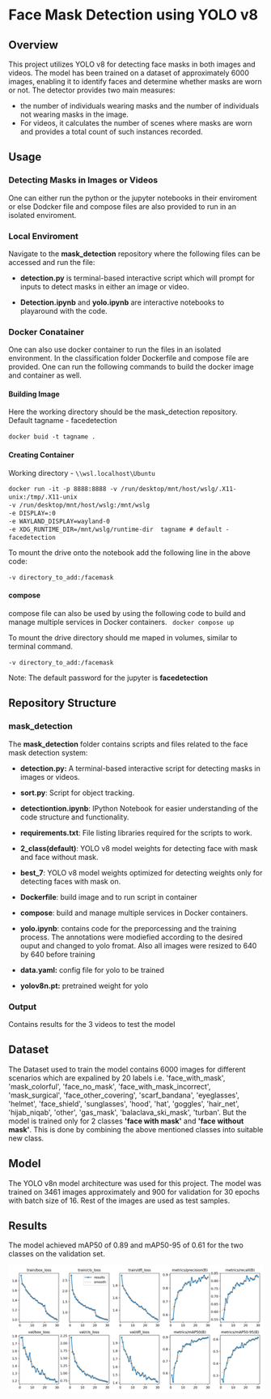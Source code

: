 # Face Mask Detection using YOLO v8

## Overview
This project utilizes YOLO v8 for detecting face masks in both images and videos. The model has been trained on a dataset of approximately 6000 images, enabling it to identify faces and determine whether masks are worn or not. The detector provides two main measures:
- the number of individuals wearing masks and the number of individuals not wearing masks in the image. 
- For videos, it calculates the number of scenes where masks are worn and provides a total count of such instances recorded.

## Usage
### Detecting Masks in Images or Videos
One can either run the python or the jupyter notebooks in their enviroment or else Dodcker file and compose files are also provided to run in an isolated enviroment.

### Local Enviroment

Navigate to the **mask_detection** repository where the following files can be accessed and run the  file:

- **detection.py**  is terminal-based interactive script which will prompt for inputs to detect masks in either an image or video.

- **Detection.ipynb** and **yolo.ipynb** are interactive notebooks to playaround with the code.

### Docker Conatainer

One can also use docker container to run the files in an isolated environment. In the classification folder Dockerfile and compose file are provided. One can run the following commands to build the docker image and container as well.

#### Building Image
Here the working directory should be the mask_detection repository.
Default tagname - facedetection

`docker buid -t tagname .`  

#### Creating Container

Working directory - `\\wsl.localhost\Ubuntu`

``` 
docker run -it -p 8888:8888 -v /run/desktop/mnt/host/wslg/.X11-unix:/tmp/.X11-unix 
-v /run/desktop/mnt/host/wslg:/mnt/wslg  
-e DISPLAY=:0 
-e WAYLAND_DISPLAY=wayland-0 
-e XDG_RUNTIME_DIR=/mnt/wslg/runtime-dir  tagname # default - facedetection

```
To mount the drive onto the notebook add the following line in the above code:

`-v directory_to_add:/facemask`

#### compose
compose file can also be used by using the following code to build and manage multiple services in Docker containers. 
` docker compose up`

To mount the drive directory should me maped in volumes, similar to terminal command.

`-v directory_to_add:/facemask`

Note: The default password for the jupyter is **facedetection**


## Repository Structure
### mask_detection
The **mask_detection** folder contains scripts and files related to the face mask detection system:

- **detection.py:** A terminal-based interactive script for detecting masks in images or videos.
- **sort.py**: Script for object tracking.
- **detectiontion.ipynb**: IPython Notebook for easier understanding of the code structure and functionality.
- **requirements.txt**: File listing libraries required for the scripts to work.
- **2_class(default)**: YOLO v8 model weights for detecting face with mask and face without mask.
- **best_7**: YOLO v8 model weights optimized for detecting weights only for detecting faces with mask on.
- **Dockerfile**: build image and to run script in container
- **compose**: build and manage multiple services in Docker containers.

- **yolo.ipynb**: contains code for the preporcessing and the training process. The annotations were modiefied according to the desired ouput and changed to yolo fromat. Also all images were resized to 640 by 640 before training 
- **data.yaml:** config file for yolo to be trained
- **yolov8n.pt:** pretrained weight for yolo 

### Output 
Contains results for the 3 videos to test the model


## Dataset
The Dataset used to train the model contains 6000 images for different scenarios which are expalined by 20 labels i.e. 'face_with_mask', 'mask_colorful', 'face_no_mask',
'face_with_mask_incorrect', 'mask_surgical', 'face_other_covering', 'scarf_bandana', 'eyeglasses', 'helmet', 'face_shield', 'sunglasses', 'hood', 'hat', 'goggles', 'hair_net', 'hijab_niqab', 'other', 'gas_mask', 'balaclava_ski_mask', 'turban'. But the model is trained only for 2 classes **'face with mask'** and **'face without mask'**. This is done by combining the above mentioned classes into suitable new class.

## Model
The YOLO v8n model architecture was used for this project. The model was trained on 3461 images approximately  and 900 for validation for 30 epochs with batch size of 16. Rest of the images are used as test samples.  

## Results
The model achieved mAP50 of 0.89 and mAP50-95 of 0.61 for the two classes on the validation set. 


![Results](results.png)


